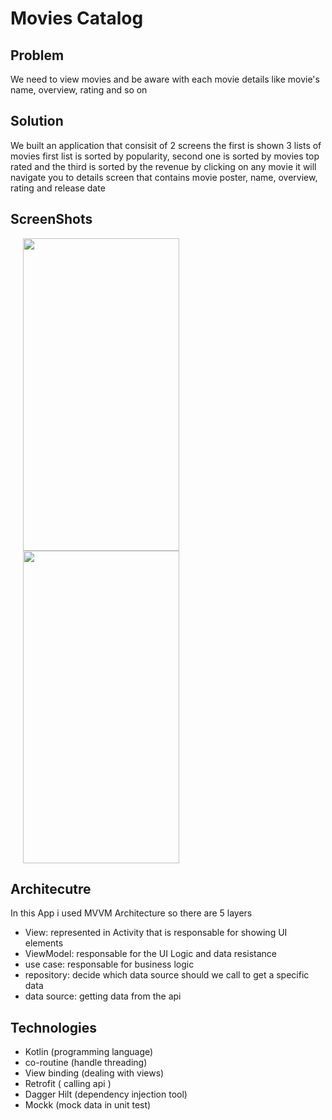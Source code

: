 # Movies Catalog

## Problem

We need to view movies and be aware with each movie details like movie's name, overview, rating and so on

## Solution

We built an application that consisit of 2 screens the first is shown 3 lists of movies 
first list is sorted by popularity, second one is sorted by movies top rated and the third is sorted by the revenue 
by clicking on any movie it will navigate you to details screen that contains movie poster, name, overview, rating and release date

## ScreenShots

<p float="left" >

<img src="https://github.com/ahmedmed7t/Movies-Catalog/assets/37122820/5dba28dc-a822-49c4-944e-b971baad0828" width="250" height="500" hspace="20">

<img src="https://github.com/ahmedmed7t/Movies-Catalog/assets/37122820/f1e8ff0b-5ea1-42bf-95bb-e3d810af267d" width="250" height="500" hspace="20">
           
</p>

## Architecutre 

In this App i used MVVM Architecture so there are 5 layers
- View: represented in Activity that is responsable for showing UI elements
- ViewModel: responsable for the UI Logic and data resistance
- use case: responsable for business logic
- repository: decide which data source should we call to get a specific data 
- data source: getting data from the api

## Technologies
- Kotlin (programming language)
- co-routine (handle threading)
- View binding (dealing with views)
- Retrofit ( calling api )
- Dagger Hilt (dependency injection tool)
- Mockk (mock data in unit test)

